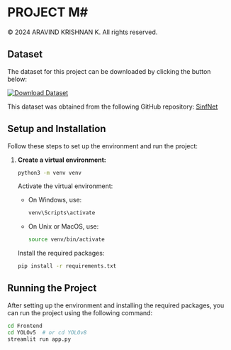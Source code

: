 # PROJECT M#

© 2024 ARAVIND KRISHNAN K. All rights reserved.

## Dataset

The dataset for this project can be downloaded by clicking the button below:

[![Download Dataset](https://img.shields.io/badge/Download-Dataset-blue.svg)](https://drive.google.com/drive/folders/1Oredqfe75tWG9YXmox2-wv96ekqjJTDI?usp=drive_link)

This dataset was obtained from the following GitHub repository: [SinfNet](https://github.com/yourusername/SinfNet)

## Setup and Installation

Follow these steps to set up the environment and run the project:

1. **Create a virtual environment:**
    ```bash
    python3 -m venv venv
    ```

    Activate the virtual environment:
    - On Windows, use:
      ```bash
      venv\Scripts\activate
      ```
    - On Unix or MacOS, use:
      ```bash
      source venv/bin/activate
      ```

    Install the required packages:
    ```bash
    pip install -r requirements.txt
    ```

## Running the Project

After setting up the environment and installing the required packages, you can run the project using the following command:

```bash
cd Frontend
cd YOLOv5  # or cd YOLOv8
streamlit run app.py
